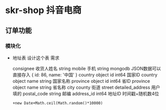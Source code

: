 # skr-shop 抖音电商

## 订单功能

### 模块化
- 地址表
  设计这个表
  需求
 
  consignee 收货人姓名 string
  mobile  手机 string
  mongodb JSON数据可以直接存入
  {
    id: 86,
    name: '中国'
  }
  country object id int64 国家ID
  country object name string 国家名称
  province object id int64 省ID
  province object name string 省名称
  city
  county 街道
  street
  detailed_address 用户填的
  postal_code string 邮编
  address_id int64 地址ID
  时间戳+随机数4位  

  `+new Date+Math.ceil(Math.random()*10000)`

